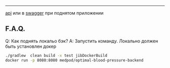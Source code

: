 ---
[api](./doc/api.md) или в [swagger](http://localhost:8080/swagger-ui.html) при поднятом приложении

## F.A.Q.

Q: Как поднять локальо бэк?
A: Запустить команду. Локально должен быть установлен докер
```bash
./gradlew  clean build -x test jibDockerBuild
docker run -p 8080:8080 medpod/optimal-blood-pressure-backend 
```